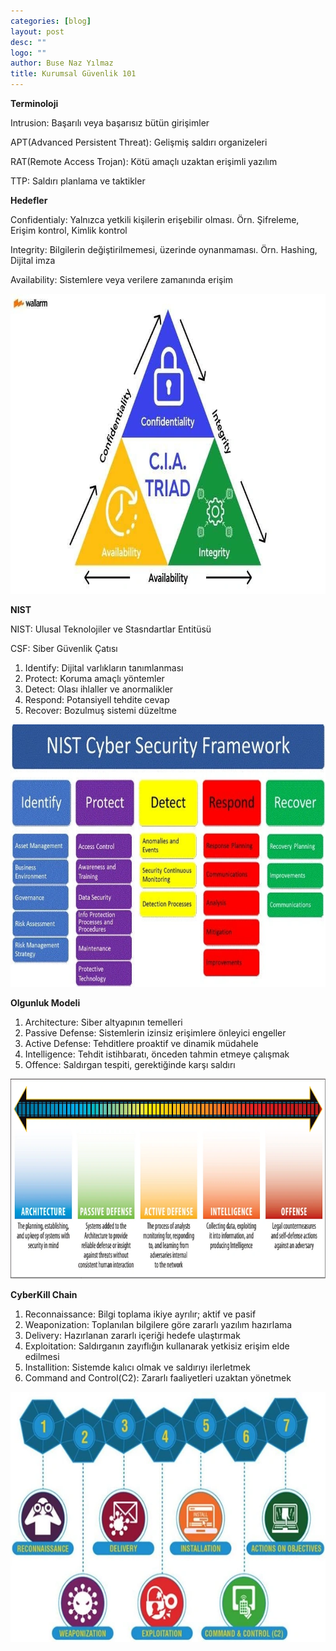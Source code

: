 ```yaml
---
categories: [blog]
layout: post
desc: ""
logo: ""
author: Buse Naz Yılmaz
title: Kurumsal Güvenlik 101 
---
```


**Terminoloji**

Intrusion: Başarılı veya başarısız bütün girişimler

APT(Advanced Persistent Threat): Gelişmiş saldırı organizeleri

RAT(Remote Access Trojan): Kötü amaçlı uzaktan erişimli yazılım

TTP: Saldırı planlama ve taktikler

**Hedefler**

Confidentialy: Yalnızca yetkili kişilerin erişebilir olması. Örn. Şifreleme, Erişim kontrol, Kimlik kontrol

Integrity: Bilgilerin değiştirilmemesi, üzerinde oynanmaması. Örn. Hashing, Dijital imza

Availability: Sistemlere veya verilere zamanında erişim

<div style="text-align: center;">
  <img src="./assets/images/kurumsal/cia.webp" width="800" height="480">
</div>

**NIST**

NIST: Ulusal Teknolojiler ve Stasndartlar Entitüsü

CSF: Siber Güvenlik Çatısı

1.  Identify: Dijital varlıkların tanımlanması
2.  Protect: Koruma amaçlı yöntemler 
3.  Detect: Olası ihlaller ve anormalikler
4.  Respond: Potansiyell tehdite cevap
5.  Recover: Bozulmuş sistemi düzeltme

<div style="text-align: center;">
  <img src="./assets/images/kurumsal/nist.webp" width="700" height="420">
</div>

**Olgunluk Modeli**

1.  Architecture: Siber altyapının temelleri
2.  Passive Defense: Sistemlerin izinsiz erişimlere önleyici engeller
3.  Active Defense: Tehditlere proaktif ve dinamik müdahele
4.  Intelligence: Tehdit istihbaratı, önceden tahmin etmeye çalışmak
5.  Offence: Saldırgan tespiti, gerektiğinde karşı saldırı

<div style="text-align: center;">
  <img src="./assets/images/kurumsal/olgunluk.webp" width="900" height="320">
</div>

**CyberKill Chain**

1.  Reconnaissance: Bilgi toplama ikiye ayrılır; aktif ve pasif
2.  Weaponization: Toplanılan bilgilere göre zararlı yazılım hazırlama
3.  Delivery: Hazırlanan zararlı içeriği hedefe ulaştırmak
4.  Exploitation: Saldırganın zayıflığın kullanarak yetkisiz erişim elde edilmesi
5.  Installition: Sistemde kalıcı olmak ve saldırıyı ilerletmek
6.  Command and Control(C2): Zararlı faaliyetleri uzaktan yönetmek

<div style="text-align: center;">
  <img src="./assets/images/kurumsal/cyberkill.webp" width="600" height="400">
</div>
